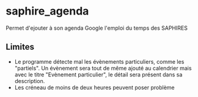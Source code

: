 # saphire_agenda
Permet d'ejouter à son agenda Google l'emploi du temps des SAPHIRES

## Limites
  * Le programme détecte mal les évènements particuliers, comme les "partiels". Un évènement sera tout de même ajouté au calendrier mais avec le titre "Evènement particulier", le détail sera présent dans sa description.
  * Les créneau de moins de deux heures peuvent poser problème
